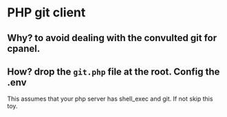 # PHP git client

## Why? to avoid dealing with the convulted git for cpanel.

## How? drop the `git.php` file at the root. Config the .env

This assumes that your php server has shell_exec and git. If not skip this toy.